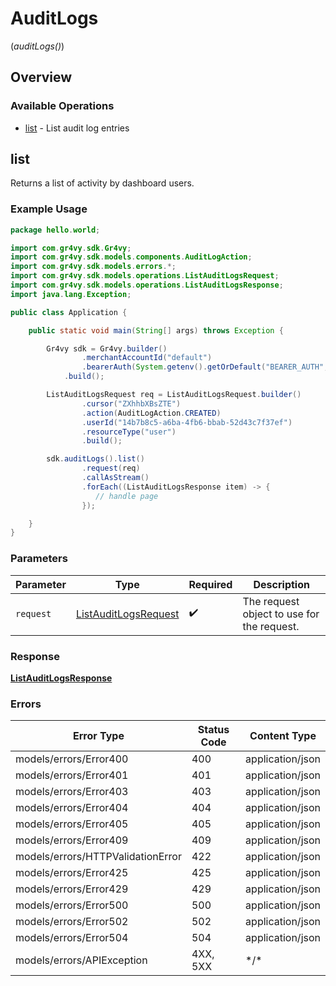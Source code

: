 # AuditLogs
(*auditLogs()*)

## Overview

### Available Operations

* [list](#list) - List audit log entries

## list

Returns a list of activity by dashboard users.

### Example Usage

<!-- UsageSnippet language="java" operationID="list_audit_logs" method="get" path="/audit-logs" -->
```java
package hello.world;

import com.gr4vy.sdk.Gr4vy;
import com.gr4vy.sdk.models.components.AuditLogAction;
import com.gr4vy.sdk.models.errors.*;
import com.gr4vy.sdk.models.operations.ListAuditLogsRequest;
import com.gr4vy.sdk.models.operations.ListAuditLogsResponse;
import java.lang.Exception;

public class Application {

    public static void main(String[] args) throws Exception {

        Gr4vy sdk = Gr4vy.builder()
                .merchantAccountId("default")
                .bearerAuth(System.getenv().getOrDefault("BEARER_AUTH", ""))
            .build();

        ListAuditLogsRequest req = ListAuditLogsRequest.builder()
                .cursor("ZXhhbXBsZTE")
                .action(AuditLogAction.CREATED)
                .userId("14b7b8c5-a6ba-4fb6-bbab-52d43c7f37ef")
                .resourceType("user")
                .build();

        sdk.auditLogs().list()
                .request(req)
                .callAsStream()
                .forEach((ListAuditLogsResponse item) -> {
                   // handle page
                });

    }
}
```

### Parameters

| Parameter                                                               | Type                                                                    | Required                                                                | Description                                                             |
| ----------------------------------------------------------------------- | ----------------------------------------------------------------------- | ----------------------------------------------------------------------- | ----------------------------------------------------------------------- |
| `request`                                                               | [ListAuditLogsRequest](../../models/operations/ListAuditLogsRequest.md) | :heavy_check_mark:                                                      | The request object to use for the request.                              |

### Response

**[ListAuditLogsResponse](../../models/operations/ListAuditLogsResponse.md)**

### Errors

| Error Type                        | Status Code                       | Content Type                      |
| --------------------------------- | --------------------------------- | --------------------------------- |
| models/errors/Error400            | 400                               | application/json                  |
| models/errors/Error401            | 401                               | application/json                  |
| models/errors/Error403            | 403                               | application/json                  |
| models/errors/Error404            | 404                               | application/json                  |
| models/errors/Error405            | 405                               | application/json                  |
| models/errors/Error409            | 409                               | application/json                  |
| models/errors/HTTPValidationError | 422                               | application/json                  |
| models/errors/Error425            | 425                               | application/json                  |
| models/errors/Error429            | 429                               | application/json                  |
| models/errors/Error500            | 500                               | application/json                  |
| models/errors/Error502            | 502                               | application/json                  |
| models/errors/Error504            | 504                               | application/json                  |
| models/errors/APIException        | 4XX, 5XX                          | \*/\*                             |